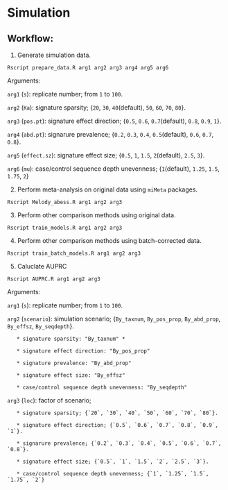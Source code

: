# Simulation 

## Workflow:
1. Generate simulation data.
```console
Rscript prepare_data.R arg1 arg2 arg3 arg4 arg5 arg6
```
   Arguments:

   `arg1` (`s`): replicate number; from `1` to `100`.
   
   `arg2` (`Ka`): signature sparsity; {`20`, `30`, `40`(default), `50`, `60`, `70`, `80`}.
   
   `arg3` (`pos.pt`): signature effect direction; {`0.5`, `0.6`, `0.7`(default), `0.8`, `0.9`, `1`}.
   
   `arg4` (`abd.pt`): signarure prevalence; {`0.2`, `0.3`, `0.4`, `0.5`(default), `0.6`, `0.7`, `0.8`}.
   
   `arg5` (`effect.sz`): signature effect size; {`0.5`, `1`, `1.5`, `2`(default), `2.5`, `3`}.
   
   `arg6` (`mu`): case/control sequence depth unevenness; {`1`(default), `1.25`, `1.5`, `1.75`, `2`}
   
2. Perform meta-analysis on original data using `miMeta` packages.
```console
Rscript Melody_abess.R arg1 arg2 arg3
```

3. Perform other comparison methods using original data.
```console
Rscript train_models.R arg1 arg2 arg3
```

4. Perform other comparison methods using batch-corrected data.
```console
Rscript train_batch_models.R arg1 arg2 arg3
```

5. Caluclate AUPRC
```console
Rscript AUPRC.R arg1 arg2 arg3
```
   Arguments:

   `arg1` (`s`): replicate number; from `1` to `100`.
   
   `arg2` (`scenario`): simulation scenario; {`By_taxnum`, `By_pos_prop`, `By_abd_prop`, `By_effsz`, `By_seqdepth`}.
   
       * signature sparsity: "By_taxnum" *
    
       * signature effect direction: "By_pos_prop"
    
       * signature prevalence: "By_abd_prop"
    
       * signature effect size: "By_effsz"
    
       * case/control sequence depth unevenness: "By_seqdepth"
    
   `arg3` (`loc`): factor of scenario;
   
       * signature sparsity; {`20`, `30`, `40`, `50`, `60`, `70`, `80`}.
     
       * signature effect direction; {`0.5`, `0.6`, `0.7`, `0.8`, `0.9`, `1`}.
    
       * signarure prevalence; {`0.2`, `0.3`, `0.4`, `0.5`, `0.6`, `0.7`, `0.8`}.
    
       * signature effect size; {`0.5`, `1`, `1.5`, `2`, `2.5`, `3`}.
    
       * case/control sequence depth unevenness; {`1`, `1.25`, `1.5`, `1.75`, `2`}
